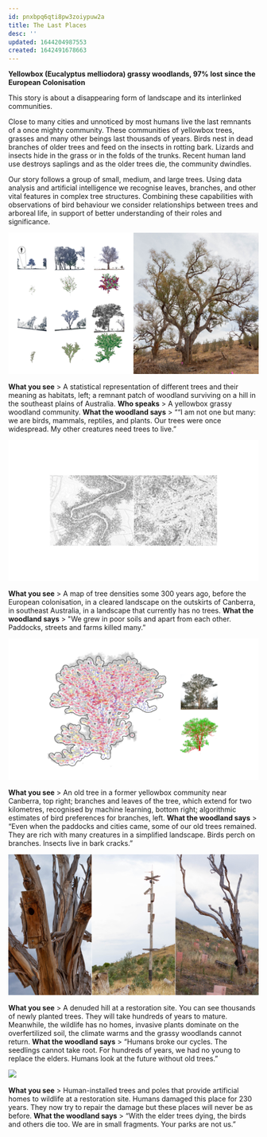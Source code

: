 ```yaml
---
id: pnxbpq6qti8pw3zoiypuw2a
title: The Last Places
desc: ''
updated: 1644204987553
created: 1642491678663
---
```




**Yellowbox (Eucalyptus melliodora) grassy woodlands, 97% lost since the European Colonisation**

This story is about a disappearing form of landscape and its interlinked communities.

Close to many cities and unnoticed by most humans live the last remnants of a once mighty community. These communities of yellowbox trees, grasses and many other beings last thousands of years. Birds nest in dead branches of older trees and feed on the insects in rotting bark. Lizards and insects hide in the grass or in the folds of the trunks. Recent human land use destroys saplings and as the older trees die, the community dwindles.

Our story follows a group of small, medium, and large trees. Using data analysis and artificial intelligence we recognise leaves, branches, and other vital features in complex tree structures. Combining these capabilities with observations of bird behaviour we consider relationships between trees and arboreal life, in support of better understanding of their roles and significance.

![](assets/images/SIGGRAPH-Images/Last-Of-Their-Kind-022.png)

**What you see** > A statistical representation of different trees and their meaning as habitats, left; a remnant patch of woodland surviving on a hill in the southeast plains of Australia.
**Who speaks** > A yellowbox grassy woodland community.
**What the woodland says** > ““I am not one but many: we are birds, mammals, reptiles, and plants. Our trees were once widespread. My other creatures need trees to live.”

![](assets/images/SIGGRAPH-Images/Last-Of-Their-Kind-023.png)

**What you see** > A map of tree densities some 300 years ago, before the European colonisation, in a cleared landscape on the outskirts of Canberra, in southeast Australia, in a landscape that currently has no trees.
**What the woodland says** > "We grew in poor soils and apart from each other. Paddocks, streets and farms killed many.”

![](assets/images/SIGGRAPH-Images/Last-Of-Their-Kind-024.png)

**What you see** > An old tree in a former yellowbox community near Canberra, top right; branches and leaves of the tree, which extend for two kilometres, recognised by machine learning, bottom right; algorithmic estimates of bird preferences for branches, left.
**What the woodland says** > “Even when the paddocks and cities came, some of our old trees remained. They are rich with many creatures in a simplified landscape. Birds perch on branches. Insects live in bark cracks.”

![](assets/images/SIGGRAPH-Images/Last-Of-Their-Kind-025.png)

**What you see** > A denuded hill at a restoration site. You can see thousands of newly planted trees. They will take hundreds of years to mature. Meanwhile, the wildlife has no homes, invasive plants dominate on the overfertilized soil, the climate warms and the grassy woodlands cannot return.
**What the woodland says** > “Humans broke our cycles. The seedlings cannot take root. For hundreds of years, we had no young to replace the elders. Humans look at the future without old trees.”

![](assets/images/SIGGRAPH-Images/Last-Of-Their-Kind-026.png)

**What you see** > Human-installed trees and poles that provide artificial homes to wildlife at a restoration site. Humans damaged this place for 230 years. They now try to repair the damage but these places will never be as before.
**What the woodland says** > “With the elder trees dying, the birds and others die too. We are in small fragments. Your parks are not us.”

